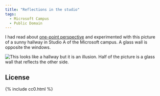 ```yaml
---
title: "Reflections in the studio"
tags:
  - Microsoft Campus
  - Public Domain
---
```

I had read about [one-point perspective](https://en.wikipedia.org/wiki/Perspective_(graphical)) and experimented with this picture of a sunny hallway in Studio A of the Microsoft campus. A glass wall is opposite the windows.

![This looks like a hallway but it is an illusion. Half of the picture is a glass wall that reflects the other side.](/assets/images/2015/2015-09-10-reflections-in-the-studio-smaller.jpg)

## License

{% include cc0.html %}